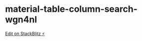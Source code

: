 # material-table-column-search-wgn4nl

[Edit on StackBlitz ⚡️](https://stackblitz.com/edit/material-table-column-search-wgn4nl)